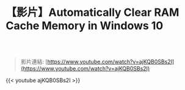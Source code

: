 # 【影片】Automatically Clear RAM Cache Memory in Windows 10

<!--more-->
<!--265-->
<br><br/>

>影片連結: [https://www.youtube.com/watch?v=ajKQB0SBs2I](https://www.youtube.com/watch?v=ajKQB0SBs2I)

{{< youtube ajKQB0SBs2I >}}
